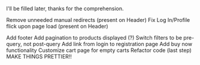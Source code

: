 I'll be filled later, thanks for the comprehension.

Remove unneeded manual redirects (present on Header)
Fix Log In/Profile flick upon page load (present on Header)

Add footer
Add pagination to products displayed (?)
Switch filters to be pre-query, not post-query
Add link from login to registration page
Add buy now functionality
Customize cart page for empty carts
Refactor code (last step)
MAKE THINGS PRETTIER!!